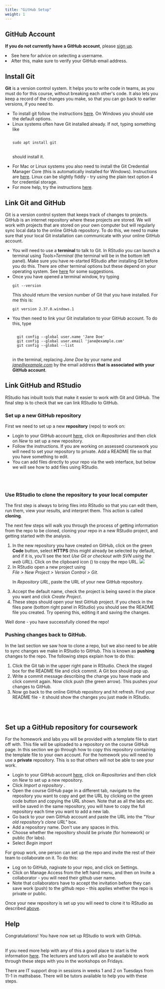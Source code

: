 ```yaml
---
title: "GitHub Setup"
weight: 1
---
```


## GitHub Account

__If you do not currently have a GitHub account__, please [sign up](https://github.com/signup).</li>
<li>See <a id="gituseradv">here</a> for advice on selecting a username.</li>
<li>After this, make sure to verify your GitHub email address.</li>

## Install Git

<strong>Git</strong> is a version control system. It helps you to write code in teams, as you must do for this course, without breaking each other's code. It also lets you keep a record of the changes you make, so that you can go back
to earlier versions, if you need to. 
<ul>
<li> To install git follow the instructions <a href="https://www.git-scm.com/">here</a>. On Windows you should use the default options. 

<li> Linux systems often have Git installed already. If not, typing something like

<pre>
<code>
sudo apt install git
</code>
</pre>

should install it. 


<li> For Mac or Linux systems you also need to install the Git Credential Manager Core (this is automatically installed for
Windows). Instructions are <a href="https://docs.github.com/en/get-started/getting-started-with-git/caching-your-github-credentials-in-git">here</a>. Linux can be slightly fiddly - try using the plain text option 4 for credential storage.

<li> For more help, try the instructions <a href="https://happygitwithr.com/install-git.html">here</a>.

</ul>

## Link Git and GitHub

Git is a version control system that keeps track of changes to projects. GitHub is an internet repository where these projects are stored. We will work with projects that are stored on your own computer but will regularly sync local data to the online GitHub repository. To do this, we need to make sure that your local Git installation can communicate with your online GitHub account.  

<ul>
<li> You will need to use a <strong>terminal</strong> to talk to Git. In RStudio you can launch a terminal using <em>Tools>Terminal</em> (the terminal will be in the bottom left panel). Make sure you have re-started RStudio after installing Git before you do this. There are other terminal options but these depend on your operating system. See <a href="https://happygitwithr.com/shell.html">here</a> for some suggestions. 
<li> Once you have opened a terminal window, try typing 

<pre>
<code>git --version</code>
</pre>

This should return the version number of Git that you have installed. For me this is:

<pre>
<code>git version 2.37.0.windows.1</code>
</pre>

<li> You then need to link your Git installation to your GitHub account. To do this, type

<pre>
<code>
  git config --global user.name 'Jane Doe'
  git config --global user.email 'jane@example.com'
  git config --global --list
</code>
</pre>

in the terminal, replacing <em>Jane Doe</em> by your name and <em>jane@example.com</em> by the email address <strong>that is associated with your GitHub account</strong>.

</ul>

## Link GitHub and RStudio


RStudio has inbuilt tools that make it easier to work with Git and GitHub. The final step is to check that we can link RStudio to GitHub.

### Set up a new GitHub repository

First we need to set up a new <strong>repository</strong> (repo) to work on:
<ul>
<li> Login to your GitHub account <a href="https://www.github.com/">here</a>, click on <em>Repositories</em> and then click on <em>New</em> to set up a new repository.
<li> Follow the instructions. If you are working on assessed coursework you will need to set your repository to private. Add a README file so that you have something to edit.
<li> You can add files directly to your repo via the web interface, but below we will see how to add files using RStudio. 
</ul>
<br><br>


### Use RStudio to clone the repository to your local computer

The first step is always to bring files into RStudio so that you can edit them, run them, view your results, and interpret them. This action is called **cloning**.

The next few steps will walk you through the process of getting information from the repo to be cloned, cloning your repo in a new RStudio project, and getting started with the analysis.


<ol>
<li> In the new repository you have created on GitHub, click on the green <strong>Code</strong> button, select <strong>HTTPS</strong> (this might already be selected by default, and if it is, you'll see the text <em>Use Git or checkout with SVN using the web URL</em>).
  Click on the clipboard icon (<i class="fas fa-clipboard"></i>) to copy the repo URL.
  
  <img src="/images/troubleshoot/clone-repo-link.png">
  
<li> In RStudio open a new project using <br>
<em>File > New Project > Version Control > Git</em>. <br>

In <em>Repository URL</em>, paste the URL of your new GitHub repository.

<li> Accept the default name, check the project is being saved in the place you want and click <em>Create Project</em>.

<li> These steps should open your test GitHub project. If you check in the files pane (bottom right panel in RStudio) you should see the README file you created. Try opening this, editing it and saving the changes. 
</ol>

Well done - you have successfully cloned the repo!

### Pushing changes back to GitHub.

In the last section we saw how to clone a repo, but we also need to be able to sync changes we make in RStudio to GitHub. This is known as **pushing** changes to the repo. The following steps explain how to do this:

<ol>
<li> Click the Git tab in the upper right pane in RStudio. Check the staged box for the README file and click commit. A Git box should pop up. 
<li> Write a commit message describing the change you have made and click commit again. Now click push (the green arrow). This pushes your changes to GitHub.
<li> Now go back to the online GitHub repository and hit refresh. Find your README file - it should show the changes you just made in RStudio.
</ol>
<br><br>

## Set up a GitHub repository for coursework

For the homework and labs you will be provided with a template file to start off with. This file will be uploaded to a repository on the course GitHub page. In this section we go through how to copy this repository containing the template file to your own account. For the homework you will need to use a **private** repository. This is so that others will not be able to see your work. 


<ul>
<li> Login to your GitHub account <a href="https://www.github.com/">here</a>, click on <em>Repositories</em> and then click on <em>New</em> to set up a new repository.
<li> Click <em> Import a repository </em>.
<li> Open the <a id="ids2022Git">course GitHub page</a> in a different tab, navigate to the repository you want to copy and get the URL by clicking on the green code button and copying the URL shown. Note that as all the labs etc. will be saved in the same repository, you will have to copy the full repository each time you want to add a new lab. 
<li> Go back to your own GitHub account and paste the URL into the <em>"Your old repository’s clone URL"</em> box.
<li> Add a repository name. Don't use any spaces in this.
<li> Choose whether the repository should be private (for homework) or public (for labs).
<li> Select <em> Begin import</em>
</ul>


For group work, one person can set up the repo and invite the rest of their team to collaborate on it. To do this:
<ul>
<li> Log on to GitHub, nagivate to your repo, and click on Settings.
<li> Click on Manage Access from the left hand menu, and then on Invite a collaborator - you will need their github user name.
<li> Note that collaborators have to accept the invitation before they can save work (push) to the github repo – this applies whether the repo is private or public.
</ul>

Once your new repository is set up you will need to clone it to RStudio as described <a href="#use-rstudio-to-clone-the-repository-to-your-local-computer">above</a>. 


## Help

Congratulations! You have now set up RStudio to work with GitHub. 
<br><br>

If you need more help with any of this a good place to start is the information <a href="https://happygitwithr.com">here</a>. The lecturers and tutors will also be available to work through these steps with you in the workshops on Fridays. 

There are IT support drop in sessions in weeks 1 and 2 on Tuesdays from 11-1 in mathsbase. There will be tutors available to help you with these steps. 

